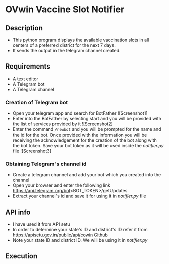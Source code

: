 # OVwin Vaccine Slot Notifier
## Description
+ This python program displays the available vaccination slots in all centers of a preferred district for the next 7 days.
+ It sends the output in the telegram channel created.
## Requirements
+ A text editor
+ A Telegram bot
+ A Telegram channel
### Creation of Telegram bot
+ Open your telegram app and search for BotFather
![Screenshot1]
+ Enter into the BotFather by selecting start and you will be provided with the list of services provided by it
![Screenshot2]
+ Enter the command `/newbot` and you will be prompted for the name and the id for the bot. Once provided with the information you will be receiving the acknowledgement for the creation of the bot along with the bot token. Save your bot token as it will be used inside the *notifier.py* file
![Screenshot3]
### Obtaining Telegram's channel id
+ Create a telegram channel and add your bot which you created into the channel
+ Open your browser and enter the following link 
https://api.telegram.org/bot<BOT_TOKEN>/getUpdates
+ Extract your channel's id and save it for using it in *notifier.py* file
## API info
+ I have used it from API setu
+ In order to determine your state's ID and district's ID refer it from 
https://apisetu.gov.in/public/api/cowin
[Github](https://apisetu.gov.in/public/api/cowin)
+ Note your state ID and district ID. We will be using it in *notifier.py*
## Execution

